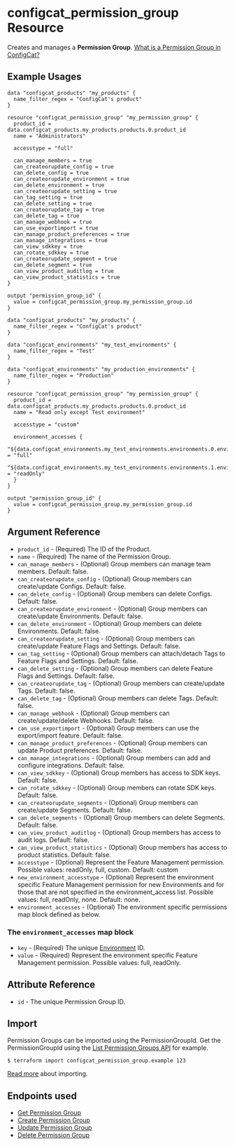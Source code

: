 # configcat_permission_group Resource

Creates and manages a **Permission Group**. [What is a Permission Group in ConfigCat?](https://configcat.com/docs/advanced/team-management/team-management-basics/#permissions--permission-groups-product-level)

## Example Usages

```hcl
data "configcat_products" "my_products" {
  name_filter_regex = "ConfigCat's product"
}

resource "configcat_permission_group" "my_permission_group" {
  product_id = data.configcat_products.my_products.products.0.product_id
  name = "Administrators"

  accesstype = "full"

  can_manage_members = true
  can_createorupdate_config = true
  can_delete_config = true
  can_createorupdate_environment = true
  can_delete_environment = true
  can_createorupdate_setting = true
  can_tag_setting = true
  can_delete_setting = true
  can_createorupdate_tag = true
  can_delete_tag = true
  can_manage_webhook = true
  can_use_exportimport = true
  can_manage_product_preferences = true
  can_manage_integrations = true
  can_view_sdkkey = true
  can_rotate_sdkkey = true
  can_createorupdate_segment = true
  can_delete_segment = true
  can_view_product_auditlog = true
  can_view_product_statistics = true
}

output "permission_group_id" {
  value = configcat_permission_group.my_permission_group.id
}
```

```hcl
data "configcat_products" "my_products" {
  name_filter_regex = "ConfigCat's product"
}

data "configcat_environments" "my_test_environments" {
  name_filter_regex = "Test"
}

data "configcat_environments" "my_production_environments" {
  name_filter_regex = "Production"
}

resource "configcat_permission_group" "my_permission_group" {
  product_id = data.configcat_products.my_products.products.0.product_id
  name = "Read only except Test environment"

  accesstype = "custom"

  environment_accesses {
    "${data.configcat_environments.my_test_environments.environments.0.environment_id}" = "full"
    "${data.configcat_environments.my_test_environments.environments.1.environment_id}" = "readOnly"
  }
}

output "permission_group_id" {
  value = configcat_permission_group.my_permission_group.id
}
```

## Argument Reference

* `product_id` - (Required) The ID of the Product.
* `name` - (Required) The name of the Permission Group.
* `can_manage_members` - (Optional) Group members can manage team members. Default: false.
* `can_createorupdate_config` - (Optional) Group members can create/update Configs. Default: false.
* `can_delete_config` - (Optional) Group members can delete Configs. Default: false.
* `can_createorupdate_environment` - (Optional) Group members can create/update Environments. Default: false.
* `can_delete_environment` - (Optional) Group members can delete Environments. Default: false.
* `can_createorupdate_setting` - (Optional) Group members can create/update Feature Flags and Settings. Default: false.
* `can_tag_setting` - (Optional) Group members can attach/detach Tags to Feature Flags and Settings. Default: false.
* `can_delete_setting` - (Optional) Group members can delete Feature Flags and Settings. Default: false.
* `can_createorupdate_tag` - (Optional) Group members can create/update Tags. Default: false.
* `can_delete_tag` - (Optional) Group members can delete Tags. Default: false.
* `can_manage_webhook` - (Optional) Group members can create/update/delete Webhooks. Default: false.
* `can_use_exportimport` - (Optional) Group members can use the export/import feature. Default: false.
* `can_manage_product_preferences` - (Optional) Group members can update Product preferences. Default: false.
* `can_manage_integrations` - (Optional) Group members can add and configure integrations. Default: false.
* `can_view_sdkkey` - (Optional) Group members has access to SDK keys. Default: false.
* `can_rotate_sdkkey` - (Optional) Group members can rotate SDK keys. Default: false.
* `can_createorupdate_segments` - (Optional) Group members can create/update Segments. Default: false.
* `can_delete_segments` - (Optional) Group members can delete Segments. Default: false.
* `can_view_product_auditlog` - (Optional) Group members has access to audit logs. Default: false.
* `can_view_product_statistics` - (Optional) Group members has access to product statistics. Default: false.
* `accesstype` - (Optional) Represent the Feature Management permission. Possible values: readOnly, full, custom. Default: custom
* `new_environment_accesstype` - (Optional) Represent the environment specific Feature Management permission for new Environments and for those that are not specified in the environment_access list. Possible values: full, readOnly, none. Default: none.
* `environment_accesses` - (Optional) The environment specific permissions map block defined as below.

### The `environment_accesses` map block
* `key` - (Required) The unique [Environment](https://configcat.com/docs/main-concepts/#environment) ID.
* `value` - (Required) Represent the environment specific Feature Management permission. Possible values: full, readOnly.

## Attribute Reference

* `id` - The unique Permission Group ID.

## Import

Permission Groups can be imported using the PermissionGroupId. Get the PermissionGroupId using the [List Permission Groups API](https://api.configcat.com/docs/#tag/Permission-Groups/operation/get-permission-groups) for example.

```
$ terraform import configcat_permission_group.example 123
```

[Read more](https://learn.hashicorp.com/tutorials/terraform/state-import) about importing.

## Endpoints used
* [Get Permission Group](https://api.configcat.com/docs/#tag/Permission-Groups/operation/get-permission-group)
* [Create Permission Group](https://api.configcat.com/docs/#tag/Permission-Groups/operation/create-permission-group)
* [Update Permission Group](https://api.configcat.com/docs/#tag/Permission-Groups/operation/update-permission-group)
* [Delete Permission Group](https://api.configcat.com/docs/#tag/Permission-Groups/operation/delete-permission-group)
